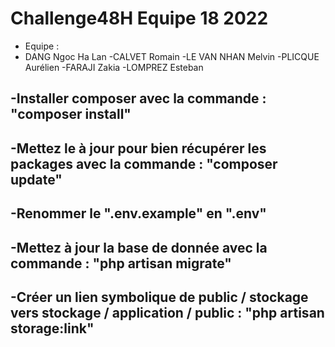 # Challenge48H Equipe 18 2022

-   Equipe :
-   DANG Ngoc Ha Lan
    -CALVET Romain
    -LE VAN NHAN Melvin
    -PLICQUE Aurélien
    -FARAJI Zakia
    -LOMPREZ Esteban

## -Installer composer avec la commande : "composer install"

## -Mettez le à jour pour bien récupérer les packages avec la commande : "composer update"

## -Renommer le ".env.example" en ".env"

## -Mettez à jour la base de donnée avec la commande : "php artisan migrate"

## -Créer un lien symbolique de public / stockage vers stockage / application / public : "php artisan storage:link"
